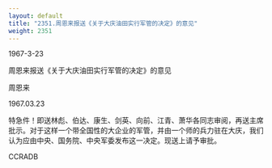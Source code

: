 ```yaml
---
layout: default
title: "2351.周恩来报送《关于大庆油田实行军管的决定》的意见"
weight: 2351
---
```


1967-3-23

周恩来报送《关于大庆油田实行军管的决定》的意见

周恩来

1967.03.23

特急件！即送林彪、伯达、康生、剑英、向前、江青、萧华各同志审阅，再送主席批示。对于这样一个带全国性的大企业的军管，并由一个师的兵力驻在大庆，我们认为应由中央、国务院、中央军委发布这一决定。现送上请予审批。

CCRADB

